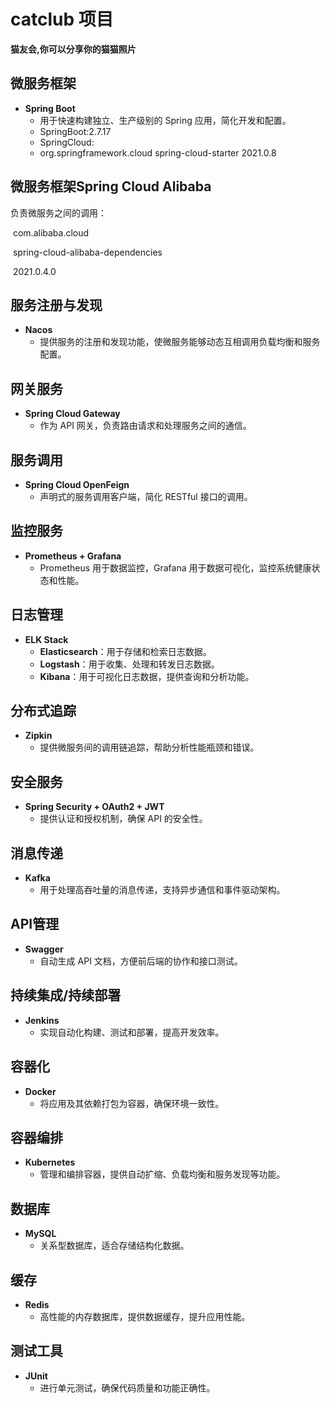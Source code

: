 # catclub 项目
**猫友会,你可以分享你的猫猫照片**

## 微服务框架
- **Spring Boot**
  - 用于快速构建独立、生产级别的 Spring 应用，简化开发和配置。
  - SpringBoot:2.7.17
  - SpringCloud:
  - <dependency>
        <groupId>org.springframework.cloud</groupId>
        <artifactId>spring-cloud-starter</artifactId>
        <version>2021.0.8</version> <!-- 使用具体的版本号 -->
    </dependency>

## 微服务框架Spring Cloud Alibaba

负责微服务之间的调用：

<dependency>   

​         <groupId>com.alibaba.cloud</groupId>

​        <artifactId>spring-cloud-alibaba-dependencies</artifactId>

​      <version>2021.0.4.0</version>

</dependency>



## 服务注册与发现

- **Nacos**
  - 提供服务的注册和发现功能，使微服务能够动态互相调用负载均衡和服务配置。

## 网关服务
- **Spring Cloud Gateway**
  - 作为 API 网关，负责路由请求和处理服务之间的通信。

## 服务调用
- **Spring Cloud OpenFeign**
  - 声明式的服务调用客户端，简化 RESTful 接口的调用。

## 监控服务
- **Prometheus + Grafana**
  - Prometheus 用于数据监控，Grafana 用于数据可视化，监控系统健康状态和性能。

## 日志管理
- **ELK Stack**
  - **Elasticsearch**：用于存储和检索日志数据。
  - **Logstash**：用于收集、处理和转发日志数据。
  - **Kibana**：用于可视化日志数据，提供查询和分析功能。

## 分布式追踪
- **Zipkin**
  - 提供微服务间的调用链追踪，帮助分析性能瓶颈和错误。

## 安全服务
- **Spring Security + OAuth2 + JWT**
  - 提供认证和授权机制，确保 API 的安全性。

## 消息传递
- **Kafka**
  - 用于处理高吞吐量的消息传递，支持异步通信和事件驱动架构。

## API管理
- **Swagger**
  - 自动生成 API 文档，方便前后端的协作和接口测试。

## 持续集成/持续部署
- **Jenkins**
  - 实现自动化构建、测试和部署，提高开发效率。

## 容器化
- **Docker**
  - 将应用及其依赖打包为容器，确保环境一致性。

## 容器编排
- **Kubernetes**
  - 管理和编排容器，提供自动扩缩、负载均衡和服务发现等功能。

## 数据库
- **MySQL**
  - 关系型数据库，适合存储结构化数据。

## 缓存
- **Redis**
  - 高性能的内存数据库，提供数据缓存，提升应用性能。

## 测试工具
- **JUnit**
  - 进行单元测试，确保代码质量和功能正确性。
